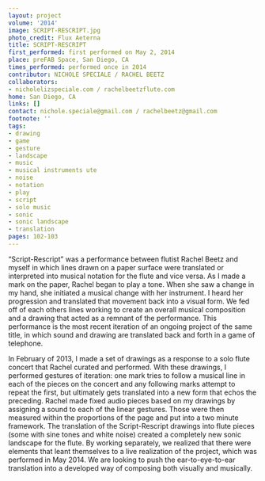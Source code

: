 ```yaml
---
layout: project
volume: '2014'
image: SCRIPT-RESCRIPT.jpg
photo_credit: Flux Aeterna
title: SCRIPT-RESCRIPT
first_performed: first performed on May 2, 2014
place: preFAB Space, San Diego, CA
times_performed: performed once in 2014
contributor: NICHOLE SPECIALE / RACHEL BEETZ
collaborators:
- nicholelizspeciale.com / rachelbeetzflute.com
home: San Diego, CA
links: []
contact: nichole.speciale@gmail.com / rachelbeetz@gmail.com
footnote: ''
tags:
- drawing
- game
- gesture
- landscape
- music
- musical instruments ute
- noise
- notation
- play
- script
- solo music
- sonic
- sonic landscape
- translation
pages: 102-103
---
```


“Script-Rescript” was a performance between flutist Rachel Beetz and myself in which lines drawn on a paper surface were translated or interpreted into musical notation for the flute and vice versa. As I made a mark on the paper, Rachel began to play a tone. When she saw a change in my hand, she initiated a musical change with her instrument. I heard her progression and translated that movement back into a visual form. We fed off of each others lines working to create an overall musical composition and a drawing that acted as a remnant of the performance. This performance is the most recent iteration of an ongoing project of the same title, in which sound and drawing are translated back and forth in a game of telephone.

In February of 2013, I made a set of drawings as a response to a solo flute concert that Rachel curated and performed. With these drawings, I performed gestures of iteration: one mark tries to follow a musical line in each of the pieces on the concert and any following marks attempt to repeat the first, but ultimately gets translated into a new form that echos the preceding. Rachel made fixed audio pieces based on my drawings by assigning a sound to each of the linear gestures. Those were then measured within the proportions of the page and put into a two minute framework. The translation of the Script-Rescript drawings into flute pieces (some with sine tones and white noise) created a completely new sonic landscape for the flute. By working separately, we realized that there were elements that leant themselves to a live realization of the project, which was performed in May 2014. We are looking to push the ear-to-eye-to-ear translation into a developed way of composing both visually and musically.
